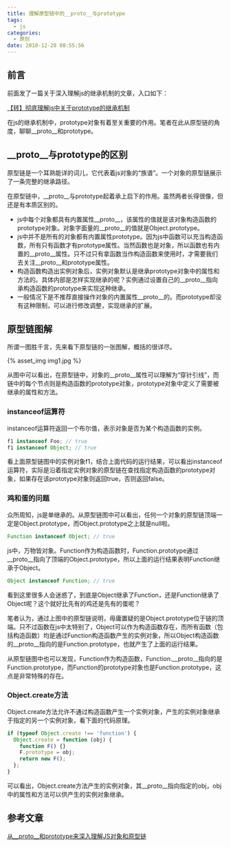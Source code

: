 ```yaml
---
title: 理解原型链中的__proto__与prototype
tags:
  - js
categories:
  - 原创
date: 2018-12-28 08:55:56
---
```


## 前言

前面发了一篇关于深入理解js的继承机制的文章，入口如下：

[【转】彻底理解js中关于prototype的继承机制](https://blog.chace0120.cn/2018/12/25/%E3%80%90%E8%BD%AC%E3%80%91%E5%BD%BB%E5%BA%95%E7%90%86%E8%A7%A3js%E4%B8%AD%E5%85%B3%E4%BA%8Eprototype%E7%9A%84%E7%BB%A7%E6%89%BF%E6%9C%BA%E5%88%B6/)

在js的继承机制中，prototype对象有着至关重要的作用。笔者在此从原型链的角度，聊聊__proto__和prototype。

## __proto__与prototype的区别

原型链是一个耳熟能详的词儿，它代表着js对象的“族谱”。一个对象的原型链展示了一条完整的继承路径。

在原型链中，__proto__与prototype起着承上启下的作用。虽然两者长得很像，但还是有本质区别的。

- js中每个对象都具有内置属性__proto__，该属性的值就是该对象构造函数的prototype对象。对象字面量的__proto__的值就是Object.prototype。
- js中并不是所有的对象都有内置属性prototype。因为js中函数可以充当构造函数，所有只有函数才有prototype属性。当然函数也是对象，所以函数也有内置的__proto__属性。只不过只有拿函数当作构造函数来使用时，才需要我们去关注__proto__和prototype属性。
- 构造函数构造出实例对象后，实例对象默认是继承prototype对象中的属性和方法的。具体内部是怎样实现继承的呢？实例通过设置自己的__proto__指向承构造函数的prototype来实现这种继承。
- 一般情况下是不推荐直接操作对象的内置属性__proto__的。而prototype却没有这种限制，可以进行修改调整，实现继承的扩展。

<!-- more -->

## 原型链图解

所谓一图胜千言，先来看下原型链的一张图解，概括的很详尽。

{% asset_img img1.jpg %}

从图中可以看出，在原型链中，对象的__proto__属性可以理解为“穿针引线”，而链中的每个节点则是构造函数的prototype对象，prototype对象中定义了需要被继承的属性和方法。

### instanceof运算符

instanceof运算符返回一个布尔值，表示对象是否为某个构造函数的实例。

``` javascript
f1 instanceof Foo; // true
f1 instanceof Object; // true
```

看上面原型链图中的实例对象f1，结合上面代码的运行结果，可以看出instanceof运算符，实际是沿着指定实例对象的原型链在查找指定构造函数的prototype对象，如果存在该prototype对象则返回true，否则返回false。

### 鸡和蛋的问题

众所周知，js是单继承的。从原型链图中可以看出，任何一个对象的原型链顶端一定是Object.prototype，而Object.prototype之上就是null啦。

``` javascript
Function instanceof Object; // true
```

js中，万物皆对象。Function作为构造函数时，Function.prototype通过__proto__指向了顶端的Object.prototype，所以上面的运行结果表明Function继承于Object。

``` javascript
Object instanceof Function; // true
```

看到这里很多人会迷惑了，到底是Object继承了Function，还是Function继承了Object呢？这个就好比先有的鸡还是先有的蛋呢？

笔者认为，通过上图中的原型链说明，毋庸置疑的是Object.prototype位于链的顶端。只不过函数在js中太特别了，Object可以作为构造函数存在，而所有函数（包括构造函数）均是通过Function构造函数产生的实例对象，所以Object构造函数的__proto__指向的是Function.prototype，也就产生了上面的运行结果。

从原型链图中也可以发现，Function作为构造函数，Function.__proto__指向的是Function.prototype，而Function的prototype对象也是Function.prototype，这点是非常特殊的存在。

### Object.create方法

Object.create方法允许不通过构造函数产生一个实例对象，产生的实例对象继承于指定的另一个实例对象，看下面的代码原理。

``` javascript
if (typeof Object.create !== 'function') {
  Object.create = function (obj) {
    function F() {}
    F.prototype = obj;
    return new F();
  };
}
```

可以看出，Object.create方法产生的实例对象，其__proto__指向指定的obj，obj中的属性和方法可以供产生的实例对象继承。

## 参考文章

[从__proto__和prototype来深入理解JS对象和原型链](https://github.com/creeperyang/blog/issues/9)
